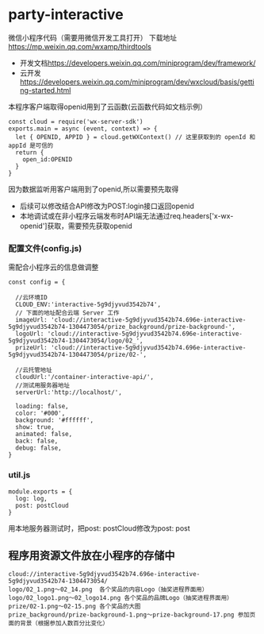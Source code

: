 # party-interactive
微信小程序代码（需要用微信开发工具打开）
下载地址<https://mp.weixin.qq.com/wxamp/thirdtools>

+ 开发文档<https://developers.weixin.qq.com/miniprogram/dev/framework/>
+ 云开发<https://developers.weixin.qq.com/miniprogram/dev/wxcloud/basis/getting-started.html>

本程序客户端取得openid用到了云函数(云函数代码如文档示例）
```
const cloud = require('wx-server-sdk')
exports.main = async (event, context) => {
  let { OPENID, APPID } = cloud.getWXContext() // 这里获取到的 openId 和 appId 是可信的
  return {
    open_id:OPENID
  }
}
```

因为数据监听用客户端用到了openid,所以需要预先取得
+ 后续可以修改结合API修改为POST:login接口返回openid
+ 本地调试或在非小程序云端发布时API端无法通过req.headers['x-wx-openid']获取，需要预先获取openid

### 配置文件(config.js)
需配合小程序云的信息做调整
```
const config = {

  //云环境ID
  CLOUD_ENV:'interactive-5g9djyvud3542b74',
  // 下面的地址配合云端 Server 工作
  imageUrl: 'cloud://interactive-5g9djyvud3542b74.696e-interactive-5g9djyvud3542b74-1304473054/prize_background/prize-background-',
  logoUrl: 'cloud://interactive-5g9djyvud3542b74.696e-interactive-5g9djyvud3542b74-1304473054/logo/02_',
  prizeUrl: 'cloud://interactive-5g9djyvud3542b74.696e-interactive-5g9djyvud3542b74-1304473054/prize/02-',

  //云托管地址
  cloudUrl:'/container-interactive-api/',
  //测试用服务器地址
  serverUrl:'http://localhost/',

  loading: false,
  color: '#000',
  background: '#ffffff',
  show: true,
  animated: false,
  back: false,
  debug: false,
}
```
### util.js
```
module.exports = {
  log: log,
  post: postCloud
}
```
用本地服务器测试时，把post: postCloud修改为post: post

## 程序用资源文件放在小程序的存储中
```
cloud://interactive-5g9djyvud3542b74.696e-interactive-5g9djyvud3542b74-1304473054/
logo/02_1.png～02_14.png  各个奖品的内容Logo（抽奖进程界面用）
logo/02_logo1.png～02_logo14.png 各个奖品的品牌Logo（抽奖进程界面用）
prize/02-1.png～02-15.png 各个奖品的大图
prize_background/prize-background-1.png～prize-background-17.png 参加页面的背景（根据参加人数百分比变化）
```
